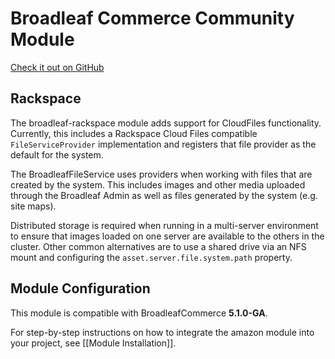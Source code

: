# Broadleaf Commerce Community Module

[Check it out on GitHub](https://github.com/BroadleafCommerce/blc-rackspace)

## Rackspace

The broadleaf-rackspace module adds support for CloudFiles functionality. Currently, this includes a Rackspace Cloud Files compatible `FileServiceProvider` implementation and registers that file provider as the default for the system.

The BroadleafFileService uses providers when working with files that are created by the system. This includes images and other media uploaded through the Broadleaf Admin as well as files generated by the system (e.g. site maps).

Distributed storage is required when running in a multi-server environment to ensure that images loaded on one server are available to the others in the cluster.  Other common alternatives are to use a shared drive via an NFS mount and configuring the `asset.server.file.system.path` property.

## Module Configuration
This module is compatible with BroadleafCommerce **5.1.0-GA**.

For step-by-step instructions on how to integrate the amazon module into your project, see [[Module Installation]].
